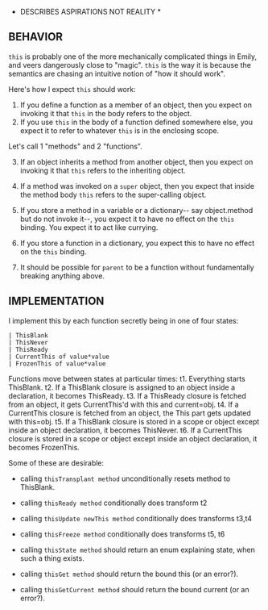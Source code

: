 * DESCRIBES ASPIRATIONS NOT REALITY *

## BEHAVIOR

`this` is probably one of the more mechanically complicated things in Emily, and veers dangerously close to "magic". `this` is the way it is because the semantics are chasing an intuitive notion of "how it should work".

Here's how I expect `this` should work:

1. If you define a function as a member of an object, then you expect on invoking it that `this` in the body refers to the object.
2. If you use `this` in the body of a function defined somewhere else, you expect it to refer to whatever `this` is in the enclosing scope.

Let's call 1 "methods" and 2 "functions".

3. If an object inherits a method from another object, then you expect on invoking it that `this` refers to the inheriting object.
4. If a method was invoked on a `super` object, then you expect that inside the method body `this` refers to the super-calling object.

5. If you store a method in a variable or a dictionary-- say object.method but do not invoke it--, you expect it to have no effect on the `this` binding. You expect it to act like currying.
6. If you store a function in a dictionary, you expect this to have no effect on the `this` binding.

7. It should be possible for `parent` to be a function without fundamentally breaking anything above.

## IMPLEMENTATION

I implement this by each function secretly being in one of four states:

    | ThisBlank
    | ThisNever
    | ThisReady
    | CurrentThis of value*value
    | FrozenThis of value*value

Functions move between states at particular times:
t1. Everything starts ThisBlank.
t2. If a ThisBlank closure is assigned to an object inside a declaration, it becomes ThisReady.
t3. If a ThisReady closure is fetched from an object, it gets CurrentThis'd with this and current=obj.
t4. If a CurrentThis closure is fetched from an object, the This part gets updated with this=obj.
t5. If a ThisBlank closure is stored in a scope or object except inside an object declaration, it becomes ThisNever.
t6. If a CurrentThis closure is stored in a scope or object except inside an object declaration, it becomes FrozenThis.

Some of these are desirable:
- calling `thisTransplant method` unconditionally resets method to ThisBlank.
- calling `thisReady method` conditionally does transform t2
- calling `thisUpdate newThis method` conditionally does transforms t3,t4
- calling `thisFreeze method` conditionally does transforms t5, t6

- calling `thisState method` should return an enum explaining state, when such a thing exists.
- calling `thisGet method` should return the bound this (or an error?).
- calling `thisGetCurrent method` should return the bound current (or an error?).